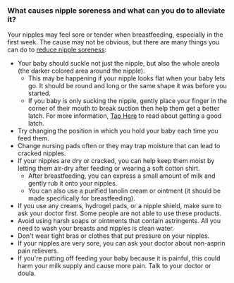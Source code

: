 ### What causes nipple soreness and what can you do to alleviate it?

Your nipples may feel sore or tender when breastfeeding, especially in the first week. The cause may not be obvious, but there are many things you can do to [reduce nipple soreness](https://www.womenshealth.gov/breastfeeding/breastfeeding-challenges/common-breastfeeding-challenges):
- Your baby should suckle not just the nipple, but also the whole areola (the darker colored area around the nipple).
  - This may be happening if your nipple looks flat when your baby lets go. It should be round and long or the same shape it was before you started.
  - If you baby is only sucking the nipple, gently place your finger in the corner of their mouth to break suction then help them get a better latch. For more information, [Tap Here]() to read about getting a good latch.
- Try changing the position in which you hold your baby each time you feed them.
- Change nursing pads often or they may trap moisture that can lead to cracked nipples.
- If your nipples are dry or cracked, you can help keep them moist by letting them air-dry after feeding or wearing a soft cotton shirt.
  - After breastfeeding, you can express a small amount of milk and gently rub it onto your nipples.
  - You can also use a purified lanolin cream or ointment (it should be made specifically for breastfeeding).
- If you use any creams, hydrogel pads, or a nipple shield, make sure to ask your doctor first. Some people are not able to use these products.
- Avoid using harsh soaps or ointments that contain astringents. All you need to wash your breasts and nipples is clean water.
- Don't wear tight bras or clothes that put pressure on your nipples.
- If your nipples are very sore, you can ask your doctor about non-asprin pain relievers.
- If you're putting off feeding your baby because it is painful, this could harm your milk supply and cause more pain. Talk to your doctor or doula.

